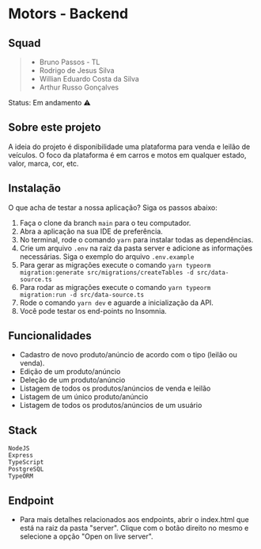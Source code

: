 # Motors - Backend

## Squad

> - Bruno Passos - TL
> - Rodrigo de Jesus Silva
> - Willian Eduardo Costa da Silva
> - Arthur Russo Gonçalves


Status: Em andamento ⚠️

## Sobre este projeto

A ideia do projeto é disponibilidade uma plataforma para venda e leilão de veículos. O foco da plataforma é em carros e motos em qualquer estado, valor, marca, cor, etc.


## Instalação 

O que acha de testar a nossa aplicação? Siga os passos abaixo:

1) Faça o clone da branch ```main``` para o teu computador.
2) Abra a aplicação na sua IDE de preferência.
3) No terminal, rode o comando ```yarn``` para instalar todas as dependências.
4) Crie um arquivo ```.env``` na raiz da pasta server e adicione as informações necessárias. Siga o exemplo do arquivo ```.env.example```
5) Para gerar as migrações execute o comando ```yarn typeorm migration:generate src/migrations/createTables -d src/data-source.ts```
6) Para rodar as migrações execute o comando ```yarn typeorm migration:run -d src/data-source.ts```
7) Rode o comando ```yarn dev``` e aguarde a inicialização da API.
8) Você pode testar os end-points no Insomnia.


## Funcionalidades

- Cadastro de novo produto/anúncio de acordo com o tipo (leilão ou venda).
- Edição de um produto/anúncio
- Deleção de um produto/anúncio
- Listagem de todos os produtos/anúncios de venda e leilão
- Listagem de um único produto/anúncio
- Listagem de todos os produtos/anúncios de um usuário


## Stack

    NodeJS
    Express
    TypeScript
    PostgreSQL
    TypeORM


## Endpoint

- Para mais detalhes relacionados aos endpoints, abrir o index.html que está na raiz da pasta "server". Clique com o botão direito no mesmo e selecione a opção "Open on live server".